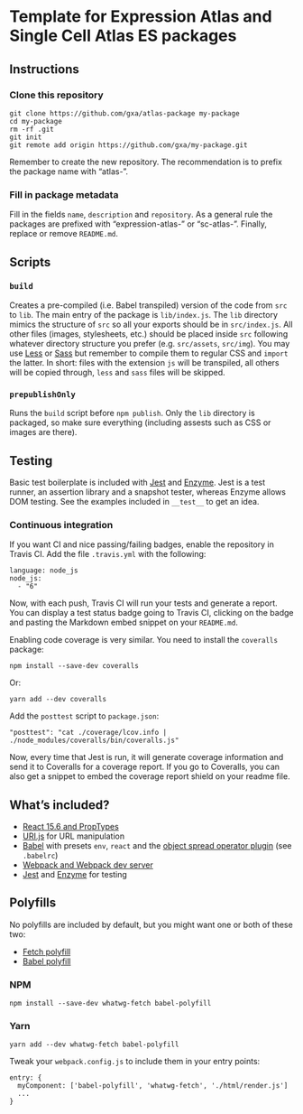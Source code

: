 # Template for Expression Atlas and Single Cell Atlas ES packages

## Instructions

### Clone this repository
```
git clone https://github.com/gxa/atlas-package my-package
cd my-package
rm -rf .git
git init
git remote add origin https://github.com/gxa/my-package.git
```
Remember to create the new repository. The recommendation is to prefix the package name with “atlas-”.

### Fill in package metadata
Fill in the fields `name`, `description` and `repository`. As a general rule the packages are prefixed with 
“expression-atlas-” or “sc-atlas-”. Finally, replace or remove `README.md`.

## Scripts

### `build`
Creates a pre-compiled (i.e. Babel transpiled) version of the code from `src` to `lib`. The main entry of the package 
is `lib/index.js`. The `lib` directory mimics the structure of `src` so all your exports should be in  `src/index.js`. 
All other files (images, stylesheets, etc.) should be placed inside `src` following whatever directory structure you 
prefer (e.g. `src/assets`, `src/img`). You may use [Less](http://lesscss.org/) or [Sass](http://sass-lang.com/) but 
remember to compile them to regular CSS and `import` the latter. In short: files with the extension `js` will be 
transpiled, all others will be copied through, `less` and `sass` files will be skipped.

### `prepublishOnly`
Runs the `build` script before `npm publish`. Only the `lib` directory is packaged, so make sure everything (including 
assests such as CSS or images are there).

## Testing
Basic test boilerplate is included with [Jest](https://facebook.github.io/jest/) and 
[Enzyme](http://airbnb.io/enzyme/). Jest is a test runner, an assertion library and a snapshot tester, whereas Enzyme 
allows DOM testing. See the examples included in `__test__` to get an idea.

### Continuous integration
If you want CI and nice passing/failing badges, enable the repository in Travis CI. Add the file 
`.travis.yml` with the following:
```
language: node_js
node_js:
  - "6"
```

Now, with each push, Travis CI will run your tests and generate a report. You can display a test status badge going to 
Travis CI, clicking on the badge and pasting the Markdown embed snippet on your `README.md`.

Enabling code coverage is very similar. You need to install the `coveralls` package:
```
npm install --save-dev coveralls
```

Or:
```
yarn add --dev coveralls
```

Add the `posttest` script to `package.json`:
```
"posttest": "cat ./coverage/lcov.info | ./node_modules/coveralls/bin/coveralls.js"
```

Now, every time that Jest is run, it will generate coverage information and send it to Coveralls for a coverage report. 
If you go to Coveralls, you can also get a snippet to embed the coverage report shield on your readme file.


## What’s included?
- [React 15.6 and PropTypes](https://facebook.github.io/react/)
- [URI.js](https://medialize.github.io/URI.js/) for URL manipulation
- [Babel](https://babeljs.io/) with presets `env`, `react` and the [object spread operator plugin](https://babeljs.io/docs/plugins/transform-object-rest-spread/) (see `.babelrc`)
- [Webpack and Webpack dev server](https://webpack.js.org/)
- [Jest](https://facebook.github.io/jest/) and [Enzyme](http://airbnb.io/enzyme/) for testing

## Polyfills
No polyfills are included by default, but you might want one or both of these two:
- [Fetch polyfill](https://github.com/github/fetch)
- [Babel polyfill](https://babeljs.io/docs/usage/polyfill/)

### NPM
```
npm install --save-dev whatwg-fetch babel-polyfill
```
### Yarn
```
yarn add --dev whatwg-fetch babel-polyfill
```
Tweak your `webpack.config.js` to include them in your entry points:
```
entry: {
  myComponent: ['babel-polyfill', 'whatwg-fetch', './html/render.js']
  ...
}
```

